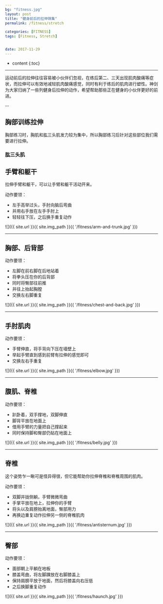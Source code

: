 ```yaml
---
bg: "fitness.jpg"
layout: post
title: "健身前后的拉伸锦集"
permalink: /fitness/stretch

categories: [FITNESS]
tags: [Fitness, Stretch]


date: 2017-11-29
---
```


* content
{:toc}

---

运动前后的拉伸往往容易被小伙伴们忽视，在练后第二、三天出现肌肉酸痛等症状，而拉伸可以有效地减轻肌肉酸痛感觉，同时有利于练后的肌肉进行塑性。神剑为大家归纳了一些列健身后拉伸的动作，希望帮助那些正在健身的小伙伴更好的前进。

--

## 胸部训练拉伸
胸部练习时，胸肌和肱三头肌发力较为集中，所以胸部练习后针对这些部位我们需要进行拉伸。

### 肱三头肌


## 手臂和躯干
拉伸手臂和躯干，可以让手臂和躯干活动开来。

动作要领：

- 左手高举过头，手肘向脑后弯曲
- 并用右手放在左手手肘上
- 轻轻往下压，之后换手重复动作

![]({{ site.url }}{{ site.img_path }}{{ '/fitness/arm-and-trunk.jpg' }})

---

## 胸部、后背部

动作要领：

- 左脚在前右脚在后地站着
- 将拳头压在你的后背部
- 同时将臀部往前推
- 并往上抬起胸膛
- 交换左右脚重复

![]({{ site.url }}{{ site.img_path }}{{ '/fitness/chest-and-back.jpg' }})

---

## 手肘肌肉
动作要领：

- 手臂伸直，将手背向下压在墙壁上
- 举起手臂直到感到前臂有拉伸的感觉即可
- 交换左右手重复

![]({{ site.url }}{{ site.img_path }}{{ '/fitness/elbow.jpg' }})

---

## 腹肌、脊椎
动作要领：

- 趴卧着，双手撑地，双脚伸直
- 脚背平放在地面上
- 借用手臂的力量把自己撑起来
- 同时保持脚和臀部仍贴在地面上

![]({{ site.url }}{{ site.img_path }}{{ '/fitness/belly.jpg' }})

---

## 脊椎
这个姿势乍一瞅可是怪异得很，但它能帮助你拉伸脊椎和脊椎周围的肌肉。

动作要领：

- 双脚并拢侧躺，手臂微微弯曲
- 手掌平放在地上，拉伸你的手臂
- 将头以及肩膀抬离地面，臀部用力
- 再换边重复动作拉伸另一侧的脊椎肌肉

![]({{ site.url }}{{ site.img_path }}{{ '/fitness/antisternum.jpg' }})

---

## 臀部

动作要领：

- 面部朝上平躺在地板
- 膝盖弯曲，将左脚踝放在右脚膝盖上
- 保持肩膀平放于地面，然后将膝盖向右压低
- 之后换脚重复动作

![]({{ site.url }}{{ site.img_path }}{{ '/fitness/haunch.jpg' }})

